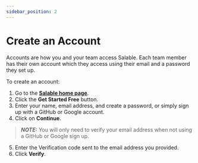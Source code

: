 ```yaml
---
sidebar_position: 2
---
```


# Create an Account

Accounts are how you and your team access Salable. Each team member has their
own account which they access using their email and a password they set up.

To create an account:

1. Go to the [**Salable home page**](https://www.salable.app).
2. Click the **Get Started Free** button.
3. Enter your name, email address, and create a password, or simply sign up with a GitHub or Google account.
4. Click on **Continue**.

> **_NOTE:_** You will only need to verify your email address when not using a GitHub or Google sign up.

5. Enter the Verification code sent to the email address you provided.
6. Click **Verify**.
